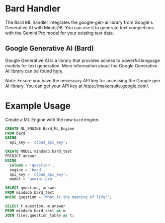 # Bard Handler
The Bard ML handler integrates the google-gen-ai library from Google's Generative AI with MindsDB. You can use it to generate text completions with the Gemini Pro model for your existing text data.

## Google Generative AI (Bard)
Google Generative AI is a library that provides access to powerful language models for text generation. More information about the Google Generative AI library can be found [here](https://github.com/GoogleCloudPlatform/generative-ai).

*Note:* Ensure you have the necessary API key for accessing the Google gen AI library. You can get your API key at https://makersuite.google.com/. 

# Example Usage

Create a ML Engine with the new `bard` engine.

```sql
CREATE ML_ENGINE Bard_ML_Engine
FROM bard
USING
  api_key = 'cloud_api_key';
```

```sql
CREATE MODEL mindsdb.bard_test
PREDICT answer
USING
  column = 'question',
  engine = 'bard',
  api_key = 'cloud_api_key',
  model = 'gemini-pro'
```

```sql
SELECT question, answer
FROM mindsdb.bard_test
WHERE question = 'What is the meaning of life?';
```

```sql
SELECT t.question, m.answer
FROM mindsdb.bard_test as m
JOIN files.question_table as t;
```

